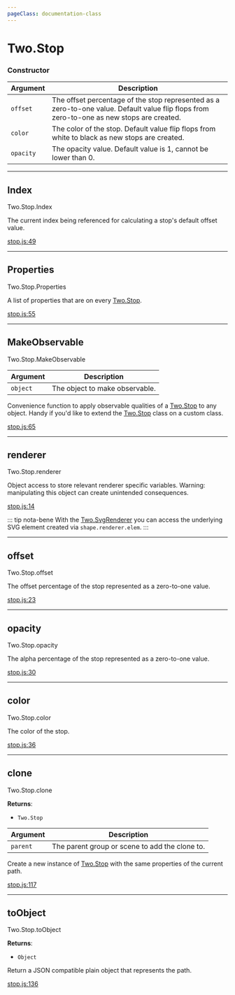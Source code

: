 ```yaml
---
pageClass: documentation-class
---
```


# Two.Stop






<div class="meta">
  <custom-button text="Source" type="source" href="https://github.com/jonobr1/two.js/blob/dev/src/effects/stop.js" />
</div>



### Constructor


| Argument | Description |
| ---- | ----------- |
|  `offset`  | The offset percentage of the stop represented as a zero-to-one value. Default value flip flops from zero-to-one as new stops are created. |
|  `color`  | The color of the stop. Default value flip flops from white to black as new stops are created. |
|  `opacity`  | The opacity value. Default value is 1, cannot be lower than 0. |



---

<div class="static member ">

## Index
<span class="longname">Two.Stop.Index</span>








<div class="properties">

The current index being referenced for calculating a stop's default offset value.

</div>








<div class="meta">

  [stop.js:49](https://github.com/jonobr1/two.js/blob/dev/src/effects/stop.js#L49)

</div>






</div>



---

<div class="static member ">

## Properties
<span class="longname">Two.Stop.Properties</span>








<div class="properties">

A list of properties that are on every [Two.Stop](/documentation/stop).

</div>








<div class="meta">

  [stop.js:55](https://github.com/jonobr1/two.js/blob/dev/src/effects/stop.js#L55)

</div>






</div>



---

<div class="static function ">

## MakeObservable
<span class="longname">Two.Stop.MakeObservable</span>










<div class="params">

| Argument | Description |
| ---- | ----------- |
|  `object`  | The object to make observable. |
</div>




<div class="description">

Convenience function to apply observable qualities of a [Two.Stop](/documentation/stop) to any object. Handy if you'd like to extend the [Two.Stop](/documentation/stop) class on a custom class.

</div>



<div class="meta">

  [stop.js:65](https://github.com/jonobr1/two.js/blob/dev/src/effects/stop.js#L65)

</div>






</div>



---

<div class="instance member ">

## renderer
<span class="longname">Two.Stop.renderer</span>








<div class="properties">



</div>






<div class="description">

Object access to store relevant renderer specific variables. Warning: manipulating this object can create unintended consequences.

</div>



<div class="meta">

  [stop.js:14](https://github.com/jonobr1/two.js/blob/dev/src/effects/stop.js#L14)

</div>



<div class="tags">


::: tip nota-bene
With the [Two.SvgRenderer](/documentation/svgrenderer) you can access the underlying SVG element created via `shape.renderer.elem`.
:::


</div>




</div>



---

<div class="instance member ">

## offset
<span class="longname">Two.Stop.offset</span>








<div class="properties">

The offset percentage of the stop represented as a zero-to-one value.

</div>








<div class="meta">

  [stop.js:23](https://github.com/jonobr1/two.js/blob/dev/src/effects/stop.js#L23)

</div>






</div>



---

<div class="instance member ">

## opacity
<span class="longname">Two.Stop.opacity</span>








<div class="properties">

The alpha percentage of the stop represented as a zero-to-one value.

</div>








<div class="meta">

  [stop.js:30](https://github.com/jonobr1/two.js/blob/dev/src/effects/stop.js#L30)

</div>






</div>



---

<div class="instance member ">

## color
<span class="longname">Two.Stop.color</span>








<div class="properties">

The color of the stop.

</div>








<div class="meta">

  [stop.js:36](https://github.com/jonobr1/two.js/blob/dev/src/effects/stop.js#L36)

</div>






</div>



---

<div class="instance function ">

## clone
<span class="longname">Two.Stop.clone</span>




<div class="returns">

__Returns__:



+ `Two.Stop`




</div>







<div class="params">

| Argument | Description |
| ---- | ----------- |
|  `parent`  | The parent group or scene to add the clone to. |
</div>




<div class="description">

Create a new instance of [Two.Stop](/documentation/stop) with the same properties of the current path.

</div>



<div class="meta">

  [stop.js:117](https://github.com/jonobr1/two.js/blob/dev/src/effects/stop.js#L117)

</div>






</div>



---

<div class="instance function ">

## toObject
<span class="longname">Two.Stop.toObject</span>




<div class="returns">

__Returns__:



+ `Object`




</div>










<div class="description">

Return a JSON compatible plain object that represents the path.

</div>



<div class="meta">

  [stop.js:136](https://github.com/jonobr1/two.js/blob/dev/src/effects/stop.js#L136)

</div>






</div>


